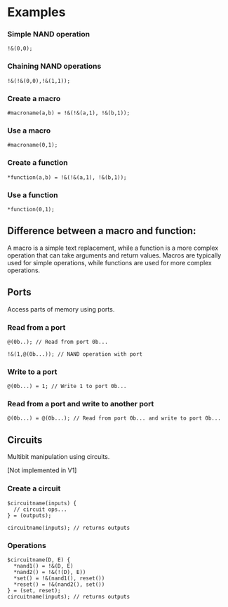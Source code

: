 # Examples

### Simple NAND operation
```ns
!&(0,0);
```

### Chaining NAND operations
```ns
!&(!&(0,0),!&(1,1));
```

### Create a macro
```ns
#macroname(a,b) = !&(!&(a,1), !&(b,1));
```

### Use a macro
```ns
#macroname(0,1);
```

### Create a function
```ns
*function(a,b) = !&(!&(a,1), !&(b,1));
```

### Use a function
```ns
*function(0,1);
```

## Difference between a macro and function:
A macro is a simple text replacement, while a function is a more complex operation that can take arguments and return values. Macros are typically used for simple operations, while functions are used for more complex operations.

## Ports

Access parts of memory using ports.

### Read from a port

```ns
@(0b..); // Read from port 0b...

!&(1,@(0b...)); // NAND operation with port
```

### Write to a port

```ns
@(0b...) = 1; // Write 1 to port 0b...
```

### Read from a port and write to another port

```ns
@(0b...) = @(0b...); // Read from port 0b... and write to port 0b...
```

## Circuits

Multibit manipulation using circuits.

[Not implemented in V1]

### Create a circuit

```ns
$circuitname(inputs) {
  // circuit ops...
} = (outputs);

circuitname(inputs); // returns outputs
```

### Operations

```ns
$circuitname(D, E) {
  *nand1() = !&(D, E)
  *nand2() = !&(!(D), E))
  *set() = !&(nand1(), reset())
  *reset() = !&(nand2(), set())
} = (set, reset);
circuitname(inputs); // returns outputs
```